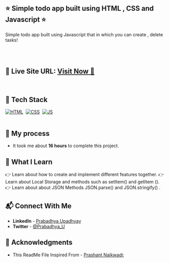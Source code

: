 ## ⭐ Simple todo app built using HTML , CSS and Javascript ⭐

Simple todo app built using Javascript that in which you can create , delete tasks!

<br>
<br>

## 📌 **Live Site URL:** <a href="https://lets-do-now.netlify.app">**Visit Now** 🚀</a>

<br>

## 📌 Tech Stack

[![HTML](https://img.shields.io/badge/html5%20-%23E34F26.svg?&style=for-the-badge&logo=html5&logoColor=white)](https://github.com/Rickey07)&nbsp;
[![CSS](https://img.shields.io/badge/css3%20-%231572B6.svg?&style=for-the-badge&logo=css3&logoColor=white)](https://github.com/Rickey07)&nbsp;
[![JS](https://img.shields.io/badge/Javascript%20-%23E34F26.svg?&style=for-the-badge&logo=Javascript&logoColor=white)](https://github.com/Rickey07)&nbsp;
<br>
<br>



## 📌 My process

- It took me about **16 hours** to complete this project.

## 📌 What I Learn

👉 Learn about how to create and implement different features together. 
👉 Learn about Local Storage and methods such as setItem() and getItem (). 
👉 Learn about about JSON Methods JSON.parse() and JSON.stringify() .

## 📬 Connect With Me

- **LinkedIn** - [Prabadhya Upadhyay](https://www.linkedin.com/in/prabadhya-upadhyay-4272881a1/)
- **Twitter** - [@Prabadhya_U](https://twitter.com/Prabadhya_U)

## 📌 Acknowledgments

- This ReadMe File Inspired From - [Prashant Naikwadi](https://github.com/prakash-naikwadi);
